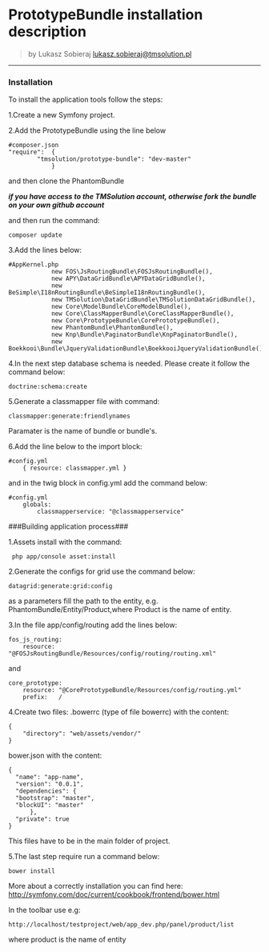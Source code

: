 # PrototypeBundle installation description

>by Lukasz Sobieraj <lukasz.sobieraj@tmsolution.pl>

---

### Installation

To install the application tools follow the steps:

1.Create a new Symfony project. 

2.Add the PrototypeBundle using the line below
```
#composer.json
"require":  {
        "tmsolution/prototype-bundle": "dev-master"
            }
```
and then clone the PhantomBundle 

***if you have access to the TMSolution account, otherwise fork the bundle on your own github account***

and then run the command:
```
composer update
```

3.Add the lines below:
```
#AppKernel.php
            new FOS\JsRoutingBundle\FOSJsRoutingBundle(),
            new APY\DataGridBundle\APYDataGridBundle(),
            new BeSimple\I18nRoutingBundle\BeSimpleI18nRoutingBundle(),
            new TMSolution\DataGridBundle\TMSolutionDataGridBundle(),
            new Core\ModelBundle\CoreModelBundle(),
            new Core\ClassMapperBundle\CoreClassMapperBundle(),
            new Core\PrototypeBundle\CorePrototypeBundle(),
            new PhantomBundle\PhantomBundle(),
            new Knp\Bundle\PaginatorBundle\KnpPaginatorBundle(),
            new Boekkooi\Bundle\JqueryValidationBundle\BoekkooiJqueryValidationBundle(),
```

4.In the next step  database schema is needed. Please create it follow the command below:
```
doctrine:schema:create
```

5.Generate a classmapper file with command:
```
classmapper:generate:friendlynames
```
Paramater is the name of bundle or bundle's.

6.Add the line below to the import block:
```
#config.yml
    { resource: classmapper.yml }
```
and in the twig block in config.yml  add the command below:
```
#config.yml
    globals:
        classmapperservice: "@classmapperservice"
```




###Building application process###

1.Assets install with the command:
```
 php app/console asset:install
```

2.Generate the configs for grid use the command below:
```
datagrid:generate:grid:config
```
as a parameters fill the path to the entity, e.g. PhantomBundle/Entity/Product,where Product is the name of entity.


3.In the file app/config/routing add the lines below:
```
fos_js_routing:
    resource: "@FOSJsRoutingBundle/Resources/config/routing/routing.xml" 
```
and
```
core_prototype:
    resource: "@CorePrototypeBundle/Resources/config/routing.yml"
    prefix:   /
```

4.Create two files:
.bowerrc (type of file bowerrc)
with the content:
```
{
    "directory": "web/assets/vendor/"
}
```
bower.json 
with the content:
```
{
  "name": "app-name",
  "version": "0.0.1",
  "dependencies": {
  "bootstrap": "master",
  "blockUI": "master"
      },
  "private": true
}
```
This files have to be  in the main folder of project.

5.The last step require run a command below:
```
bower install
```
More about a correctly installation you can find here: http://symfony.com/doc/current/cookbook/frontend/bower.html


In the toolbar use e.g:
```
http://localhost/testproject/web/app_dev.php/panel/product/list
```
where product is the name of entity 

